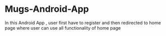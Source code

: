 # Mugs-Android-App
In this Android App , user first have to register and then redirected to home page  where user can use all functionality of home page
